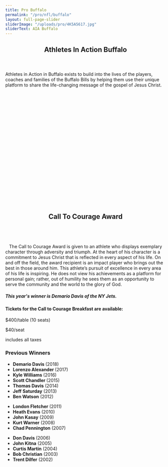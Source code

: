 ```yaml
---
title: Pro Buffalo
permalink: "/pro/nfl/buffalo"
layout: full-page-slider
sliderImage: "/uploads/pro/4K5A5617.jpg"
sliderText: AIA Buffalo
---
```


<div class="row">
<div class=" span-12 cell">
<div class="container"><section class="section" id="about"><header class="section-header container text-center">
<h2 class="title">Athletes In Action <span class="light first-color">Buffalo</span></h2>
</header></section>
</div></div></div>
<div class="row">
<div class=" span-12 cell">
<div class="container"><div class="row">
<div class="col-md-12">
<p>Athletes in Action in Buffalo exists to build into the lives of the players, coaches and families of the Buffalo Bills by helping them use their unique platform to share the life-changing message of the gospel of Jesus Christ.</p>
</div>
</div>
<!--<div class="row">
<div class="col-md-6">
<p><strong>Ministry TO athletes through: </strong></p>
<ul>
<li>Weekly team Bible study</li>
<li>Player's Leadership Group </li>
<li>Women's Weekly Study</li>
<li>Chapel services</li>
<li> Family chapel  </li>
<li>Personal counseling</li>
</ul>
</div>
<div class="col-md-6">
<p><strong>Ministry THROUGH athletes at:</strong> </p>
<ul>
<li>High Schools </li>
<li>Youth Groups</li>
<li> Churches </li>
<li>Community Outreaches </li>
<li>Clinics</li>
<li> Football Camps  </li>
<li>Corporate Outreaches</li>
</ul>
</div>
</div> -->
</div></div></div>
<div class="row">
<div class=" span-12 cell">
<div class="bg-image pt40 pb40 pb60-xs overlay-container" data-bgattach="/uploads/pro/4K5A5894.jpg" style="background-image: url(&quot;/uploads/pro/4K5A5894.jpg&quot;); height: 350px; background-position: 50% 10%;"><!-- end .overlay -->
<div class="mb20"></div>
<!-- space -->
<div class="container">
<div class="row">
<div class="col-md-8 col-md-push-2"></div>
<!-- End .col-md-8 --></div>
<!-- End .row --></div>
<!-- End .container --></div>

<div class="container"><section class="section" id="about"><header class="section-header container text-center">
<h2>Call To Courage <span class="light first-color">Award</span></h2>
</header></section>
</div>
<div class="container mb20"><div class="row">
<div class="col-md-12">
<p>&nbsp; <br>&nbsp; <img class="img-responsive col-md-6 pull-right" alt="" src="/uploads/pro/CallToCourage-Postcard2018-Front-Web.jpg"> The Call to Courage Award is given to an athlete who displays exemplary character through adversity and triumph. At the heart of his character is a commitment to Jesus Christ that is reflected in every aspect of his life. On and off the field, the award recipient is an impact player who brings out the best in those around him. This athlete’s pursuit of excellence in every area of his life is inspiring. He does not view his achievements as a platform for personal gain; rather, out of humility he sees them as an opportunity to serve the community and the world to the glory of God.</p>
</div>
<div class="col-md-6">
<h5><img class="img-responsive pull-left col-md-12" alt="" src="/uploads/pro/DemarioDavis.jpg"><br />This year's winner is Demario Davis of the NY Jets.</h5>
</div>
<div class="col-md-6">
<h4>Tickets for the Call to Courage Breakfast are available:</h4>
<p>$400/table (10 seats)</p>
<p>$40/seat</p>
<p>includes all taxes</p>
</div>
</div>
<div class="row">
<p><em></em></p>
<h3 class="title text-center mt40">Previous <span class="light first-color">Winners<span></span></span></h3>
<div class="col-md-4">
<ul>
<li><strong>Demario Davis </strong>(2018)</li>
<li><strong>Lorenzo Alexander </strong>(2017)</li>
<li><strong>Kyle Williams </strong>(2016)</li>
<li><strong>Scott Chandler </strong>(2015)</li>
<li><strong>Thomas Davis</strong> (2014)<strong></strong></li>
<li><strong>Jeff Saturday</strong> (2013)</li>
<li><strong>Ben Watson</strong> (2012)</li>
</ul>
</div>
<div class="col-md-4">
<ul>
<li><strong><strong>London Fletcher</strong> </strong>(2011)</li>
<li><strong>Heath Evans</strong> (2010)</li>
<li><strong>John Kasay</strong> (2009)</li>
<li><strong>Kurt Warner</strong> (2008)</li>
<li><strong>Chad Pennington</strong> (2007)</li>
</ul>
</div>
<div class="col-md-4">
<ul>
<li><strong><strong>Don Davis</strong> </strong>(2006)</li>
<li><strong>John Kitna</strong> (2005)</li>
<li><strong>Curtis Martin</strong> (2004)</li>
<li><strong>Bob Christian</strong> (2003)</li>
<li><strong>Trent Dilfer</strong> (2002)</li>
</ul>
</div>
<div class="span3"><br><br></div>
<p style="text-align: center;"><strong></strong></p>
</div>
</div></div></div>

